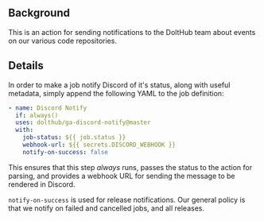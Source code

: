 ## Background
This is an action for sending notifications to the DoltHub team about events on our various code repositories.


## Details
In order to make a job notify Discord of it's status, along with useful metadata, simply append the following YAML to the job definition:
```yaml
- name: Discord Notify
  if: always()
  uses: dolthub/ga-discord-notify@master
  with:
    job-status: ${{ job.status }}
    webhook-url: ${{ secrets.DISCORD_WEBHOOK }}
    notify-on-success: false
```

This ensures that this step _always_ runs, passes the status to the action for parsing, and provides a webhook URL for sending the message to be rendered in Discord.

`notify-on-success` is used for release notifications. Our general policy is that we notify on failed and cancelled jobs, and all releases.

